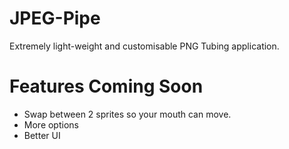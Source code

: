 # JPEG-Pipe
Extremely light-weight and customisable PNG Tubing application.

# Features Coming Soon
- Swap between 2 sprites so your mouth can move.
- More options
- Better UI
